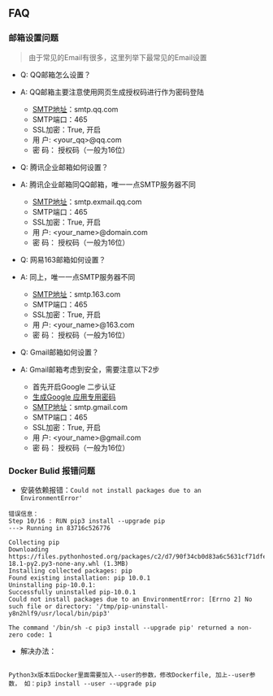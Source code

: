 ## FAQ

### 邮箱设置问题

> 由于常见的Email有很多，这里列举下最常见的Email设置

- Q: QQ邮箱怎么设置？
- A: QQ邮箱主要注意使用网页生成授权码进行作为密码登陆
    - [SMTP地址](https://service.mail.qq.com/cgi-bin/help?id=28&no=167&subtype=1)：smtp.qq.com
    - SMTP端口：465
    - SSL加密：True, 开启
    - 用   户: <your_qq>@qq.com
    - 密   码： 授权码（一般为16位）



- Q: 腾讯企业邮箱如何设置？
- A: 腾讯企业邮箱同QQ邮箱，唯一一点SMTP服务器不同
    - [SMTP地址](https://service.exmail.qq.com/cgi-bin/help?subtype=1&id=28&no=1000585)：smtp.exmail.qq.com
    - SMTP端口：465
    - SSL加密：True, 开启
    - 用   户: <your_name>@domain.com
    - 密   码： 授权码（一般为16位）



- Q: 网易163邮箱如何设置？
- A: 同上，唯一一点SMTP服务器不同
    - [SMTP地址](http://help.163.com/09/1223/14/5R7P3QI100753VB8.html)：smtp.163.com
    - SMTP端口：465
    - SSL加密：True, 开启
    - 用   户: <your_name>@163.com
    - 密   码： 授权码（一般为16位）



- Q: Gmail邮箱如何设置？
- A: Gmail邮箱考虑到安全，需要注意以下2步
  -  首先开启Google 二步认证
  -  [生成Google 应用专用密码](https://support.google.com/mail/answer/185833?hl=zh-Hans)
  - [SMTP地址](https://support.google.com/mail/answer/7126229?hl=zh-Hans&visit_id=636771670247559816-1235179449&rd=2)：smtp.gmail.com
  - SMTP端口：465
  - SSL加密：True, 开启
  - 用   户: <your_name>@gmail.com
  - 密   码： 授权码（一般为16位）

### Docker Bulid 报错问题

- 安装依赖报错：`Could not install packages due to an EnvironmentError'`

```
错误信息：
Step 10/16 : RUN pip3 install --upgrade pip
---> Running in 83716c526776

Collecting pip
Downloading https://files.pythonhosted.org/packages/c2/d7/90f34cb0d83a6c5631cf71dfe64cc1054598c843a92b400e55675cc2ac37/pip-18.1-py2.py3-none-any.whl (1.3MB)
Installing collected packages: pip
Found existing installation: pip 10.0.1
Uninstalling pip-10.0.1:
Successfully uninstalled pip-10.0.1
Could not install packages due to an EnvironmentError: [Errno 2] No such file or directory: '/tmp/pip-uninstall-y8n2hlf9/usr/local/bin/pip3'

The command '/bin/sh -c pip3 install --upgrade pip' returned a non-zero code: 1
```
- 解决办法：
```shell

Python3x版本后Docker里面需要加入--user的参数，修改Dockerfile, 加上--user参数， 如：pip3 install --user --upgrade pip
```